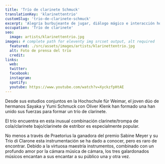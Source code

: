 ```yaml
---
title: 'Trío de clarinete Schmuck'
translationKey: 'klarinettentrio'
customSlug: 'trio-de-clarinete-schmuck'
excerpt: 'Alegría burbujeante de jugar, diálogo mágico e interacción homogénea se reúnen en estos músicos. El programa del trío abarca desde la música clásica hasta el jazz y la música moderna. '
occupation: 'Trío de clarinete'
seo:
  image: artists/klarinettentrio.jpg
images: # complete path for eleventy img srcset output, alt required
  featured: ./src/assets/images/artists/klarinettentrio.jpg
  alt: Foto de prensa del trío
  credit:
links:
  web:
  twitter:
  facebook:
  instagram:
  spotify:
  youtube: https://www.youtube.com/watch?v=XyckzfpHtAE
---
```


Desde sus estudios conjuntos en la Hochschule für Weimar, el joven dúo de hermanos Sayaka y Yumi Schmuck con Oliver Klenk han formado una han unido sus fuerzas para formar un trío de clarinete.

El trío encuentra en esta inusual combinación clarinete/trompa de cola/clarinete bajo/clarinete de estribor es especialmente popular.

No menos a través de Praetorius la ganadora del premio Sabine Meyer y su Trio di Clarone esta instrumentación se ha dado a conocer, pero es raro de encontrar. Debido a la virtuosa maestría instrumentos, combinado con un profundo amor por la cámara música de cámara, los tres galardonados músicos encantan a sus encantar a su público una y otra vez.
